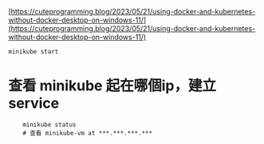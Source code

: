 [https://cuteprogramming.blog/2023/05/21/using-docker-and-kubernetes-without-docker-desktop-on-windows-11/](https://cuteprogramming.blog/2023/05/21/using-docker-and-kubernetes-without-docker-desktop-on-windows-11/)

    minikube start

# 查看 minikube 起在哪個ip，建立 service  

        minikube status 
        # 查看 minikube-vm at ***.***.***.***

        